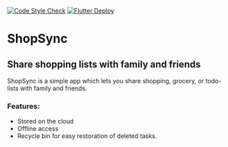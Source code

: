 [![Code Style Check](https://github.com/aadishsamir123/asdev-shopsync/actions/workflows/check-code-style.yml/badge.svg)](https://github.com/aadishsamir123/asdev-shopsync/actions/workflows/check-code-style.yml)
[![Flutter Deploy](https://github.com/aadishsamir123/asdev-shopsync/actions/workflows/flutter-deploy.yml/badge.svg)](https://github.com/aadishsamir123/asdev-shopsync/actions/workflows/flutter-deploy.yml)

# ShopSync

## Share shopping lists with family and friends

ShopSync is a simple app which lets you share shopping, grocery, or todo-lists with family and
friends.

### Features:

- Stored on the cloud
- Offline access
- Recycle bin for easy restoration of deleted tasks.
